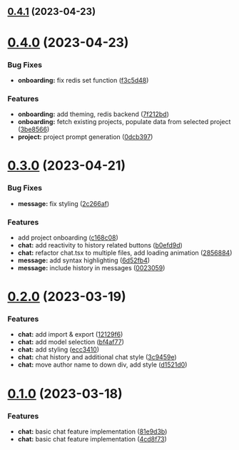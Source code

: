 ## [0.4.1](https://github.com/DaedalusHub/daedalus-homeport/compare/v0.4.0...v0.4.1) (2023-04-23)

# [0.4.0](https://github.com/DaedalusHub/daedalus-homeport/compare/v0.3.0...v0.4.0) (2023-04-23)

### Bug Fixes

- **onboarding:** fix redis set function ([f3c5d48](https://github.com/DaedalusHub/daedalus-homeport/commit/f3c5d48c20371b82f70ab175dd3faaa0811e2b38))

### Features

- **onboarding:** add theming, redis backend ([7f212bd](https://github.com/DaedalusHub/daedalus-homeport/commit/7f212bd4a1531091fcd8f0b941d429290b324a32))
- **onboarding:** fetch existing projects, populate data from selected project ([3be8566](https://github.com/DaedalusHub/daedalus-homeport/commit/3be8566097a76354a14f872ca187f19c60d22fce))
- **project:** project prompt generation ([0dcb397](https://github.com/DaedalusHub/daedalus-homeport/commit/0dcb39702e46c38d5a320e5f639ecd0e22e6f8d5))

# [0.3.0](https://github.com/DaedalusHub/daedalus-homeport/compare/v0.2.0...v0.3.0) (2023-04-21)

### Bug Fixes

- **message:** fix styling ([2c266af](https://github.com/DaedalusHub/daedalus-homeport/commit/2c266af25a48c9040b063ce106f256c99d6ca318))

### Features

- add project onboarding ([c168c08](https://github.com/DaedalusHub/daedalus-homeport/commit/c168c0872115e38a2b9b4e670d5fb3588b3e8c41))
- **chat:** add reactivity to history related buttons ([b0efd9d](https://github.com/DaedalusHub/daedalus-homeport/commit/b0efd9d2c7c5c88b83a240ce6495f1deec147ea0))
- **chat:** refactor chat.tsx to multiple files, add loading animation ([2856884](https://github.com/DaedalusHub/daedalus-homeport/commit/2856884d6c9c3b7f50a737b059ed0de13c91d317))
- **message:** add syntax highlighting ([6d52fb4](https://github.com/DaedalusHub/daedalus-homeport/commit/6d52fb4f407b8e12e8ef333376dd2e1c0ba15e56))
- **message:** include history in messages ([0023059](https://github.com/DaedalusHub/daedalus-homeport/commit/002305980fce3f7468840a69fec72067de381762))

# [0.2.0](https://github.com/DaedalusHub/daedalus-homeport/compare/v0.1.0...v0.2.0) (2023-03-19)

### Features

- **chat:** add import & export ([12129f6](https://github.com/DaedalusHub/daedalus-homeport/commit/12129f609f001ac0a521fb5f306f0b2599d2140e))
- **chat:** add model selection ([bf4af77](https://github.com/DaedalusHub/daedalus-homeport/commit/bf4af77675fd8612267a72b57d4b7290ee51c50d))
- **chat:** add styling ([ecc3410](https://github.com/DaedalusHub/daedalus-homeport/commit/ecc3410342bfa01598df827883808a426d2bd647))
- **chat:** chat history and additional chat style ([3c9459e](https://github.com/DaedalusHub/daedalus-homeport/commit/3c9459efebebb57919cab437ae2f74c04508997d))
- **chat:** move author name to down div, add style ([d1521d0](https://github.com/DaedalusHub/daedalus-homeport/commit/d1521d056465fe37401bc61e34f980cbc50cfb36))

# [0.1.0](https://github.com/DaedalusHub/daedalus-homeport/compare/4cd8f73cc6e0efa047c591f462f145d91a66143f...v0.1.0) (2023-03-18)

### Features

- **chat:** basic chat feature implementation ([81e9d3b](https://github.com/DaedalusHub/daedalus-homeport/commit/81e9d3ba2a1b21304e820e6e28335ef024042765))
- **chat:** basic chat feature implementation ([4cd8f73](https://github.com/DaedalusHub/daedalus-homeport/commit/4cd8f73cc6e0efa047c591f462f145d91a66143f))
